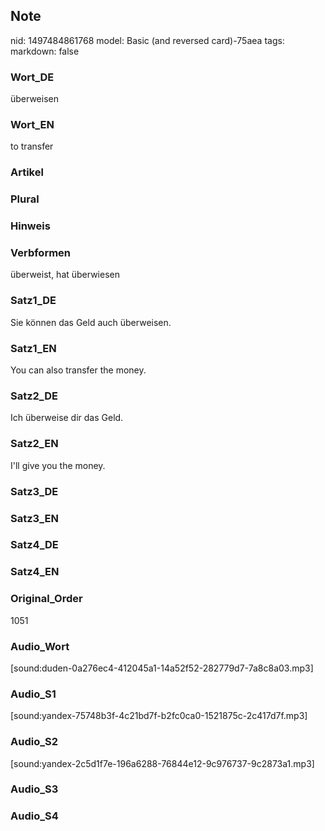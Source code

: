 ## Note
nid: 1497484861768
model: Basic (and reversed card)-75aea
tags: 
markdown: false

### Wort_DE
überweisen

### Wort_EN
to transfer

### Artikel


### Plural


### Hinweis


### Verbformen
überweist, hat überwiesen

### Satz1_DE
Sie können das Geld auch überweisen.

### Satz1_EN
You can also transfer the money.

### Satz2_DE
Ich überweise dir das Geld.

### Satz2_EN
I'll give you the money.

### Satz3_DE


### Satz3_EN


### Satz4_DE


### Satz4_EN


### Original_Order
1051

### Audio_Wort
[sound:duden-0a276ec4-412045a1-14a52f52-282779d7-7a8c8a03.mp3]

### Audio_S1
[sound:yandex-75748b3f-4c21bd7f-b2fc0ca0-1521875c-2c417d7f.mp3]

### Audio_S2
[sound:yandex-2c5d1f7e-196a6288-76844e12-9c976737-9c2873a1.mp3]

### Audio_S3


### Audio_S4

